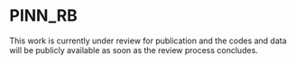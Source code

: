 # PINN_RB


This work is currently under review for publication and the codes and data will be publicly available as soon as the review process concludes.

